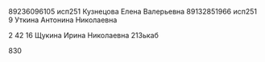 89236096105 исп251 Кузнецова Елена Валерьевна 
89132851966 исп251 9 Уткина Антонина Николаевна 

2 42 16 Щукина Ирина Николаевна  213ькаб

830